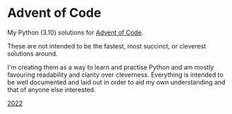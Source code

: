 # Advent of Code

My Python (3.10) solutions for [Advent of Code](https://adventofcode.com/).

These are not intended to be the fastest, most succinct, or cleverest solutions around.

I'm creating them as a way to learn and practise Python and am mostly favouring readability and clarity over cleverness. Everything is intended to be well documented and laid out in order to aid my own understanding and that of anyone else interested.</br>

[2022](https://github.com/barryptak/AdventOfCode/tree/main/2022)
